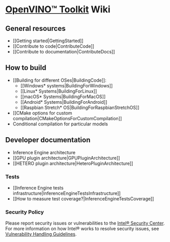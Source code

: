 # [OpenVINO™ Toolkit](https://01.org/openvinotoolkit) Wiki

## General resources

* [[Getting started|GettingStarted]]
* [[Contribute to code|ContributeCode]]
* [[Contribute to documentation|ContributeDocs]]

## How to build

* [[Building for different OSes|BuildingCode]]:
  * [[Windows* systems|BuildingForWindows]]
  * [[Linux* Systems|BuildingForLinux]]
  * [[macOS* Systems|BuildingForMacOS]]
  * [[Android* Systems|BuildingForAndroid]]
  * [[Raspbian Stretch* OS|BuildingForRaspbianStretchOS]]
* [[CMake options for custom compilation|CMakeOptionsForCustomCompilation]]
* Conditional compilation for particular models

## Developer documentation

* Inference Engine architecture
* [[GPU plugin architecture|GPUPluginArchitecture]]
* [[HETERO plugin architecture|HeteroPluginArchitecture]]

### Tests

* [[Inference Engine tests infrastructure|InferenceEngineTestsInfrastructure]]
* [[How to measure test coverage?|InferenceEngineTestsCoverage]]

### Security Policy

Please report security issues or vulnerabilities to the [Intel® Security Center]. For more information on how Intel® works to resolve security issues, see [Vulnerability Handling Guidelines].

[Intel® Security Center]:https://www.intel.com/security
[Vulnerability Handling Guidelines]:https://www.intel.com/content/www/us/en/security-center/vulnerability-handling-guidelines.html
